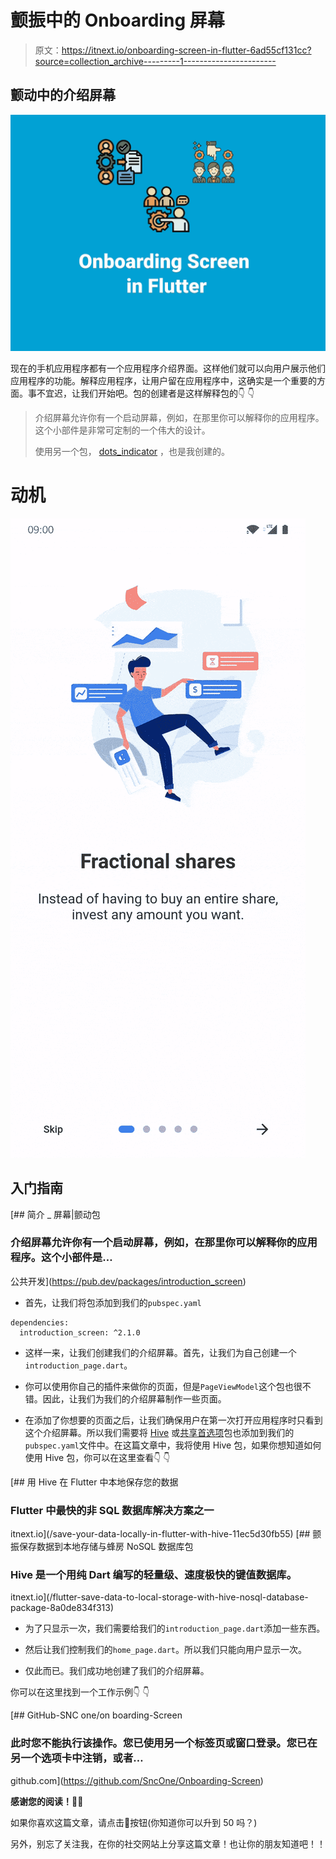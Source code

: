 # 颤振中的 Onboarding 屏幕

> 原文：<https://itnext.io/onboarding-screen-in-flutter-6ad55cf131cc?source=collection_archive---------1----------------------->

## 颤动中的介绍屏幕

![](img/f796647c3a6248201ee3fc110fd717d6.png)

现在的手机应用程序都有一个应用程序介绍界面。这样他们就可以向用户展示他们应用程序的功能。解释应用程序，让用户留在应用程序中，这确实是一个重要的方面。事不宜迟，让我们开始吧。包的创建者是这样解释包的👇 👇

> 介绍屏幕允许你有一个启动屏幕，例如，在那里你可以解释你的应用程序。这个小部件是非常可定制的一个伟大的设计。
> 
> 使用另一个包， [dots_indicator](https://github.com/Pyozer/dots_indicator) ，也是我创建的。

# 动机

![](img/6d9bfce03929c1972165f91415c9467e.png)

## 入门指南

[](https://pub.dev/packages/introduction_screen) [## 简介 _ 屏幕|颤动包

### 介绍屏幕允许你有一个启动屏幕，例如，在那里你可以解释你的应用程序。这个小部件是…

公共开发](https://pub.dev/packages/introduction_screen) 

*   首先，让我们将包添加到我们的`pubspec.yaml`

```
dependencies:
  introduction_screen: ^2.1.0
```

*   这样一来，让我们创建我们的介绍屏幕。首先，让我们为自己创建一个`introduction_page.dart`。

*   你可以使用你自己的插件来做你的页面，但是`PageViewModel`这个包也很不错。因此，让我们为我们的介绍屏幕制作一些页面。

*   在添加了你想要的页面之后，让我们确保用户在第一次打开应用程序时只看到这个介绍屏幕。所以我们需要将 [Hive](https://pub.dev/packages/hive) 或[共享首选项](https://pub.dev/packages/shared_preferences)包也添加到我们的`pubspec.yaml`文件中。在这篇文章中，我将使用 Hive 包，如果你想知道如何使用 Hive 包，你可以在这里查看👇 👇

[](/save-your-data-locally-in-flutter-with-hive-11ec5d30fb55) [## 用 Hive 在 Flutter 中本地保存您的数据

### Flutter 中最快的非 SQL 数据库解决方案之一

itnext.io](/save-your-data-locally-in-flutter-with-hive-11ec5d30fb55) [](/flutter-save-data-to-local-storage-with-hive-nosql-database-package-8a0de834f313) [## 颤振保存数据到本地存储与蜂房 NoSQL 数据库包

### Hive 是一个用纯 Dart 编写的轻量级、速度极快的键值数据库。

itnext.io](/flutter-save-data-to-local-storage-with-hive-nosql-database-package-8a0de834f313) 

*   为了只显示一次，我们需要给我们的`introduction_page.dart`添加一些东西。

*   然后让我们控制我们的`home_page.dart`。所以我们只能向用户显示一次。

*   仅此而已。我们成功地创建了我们的介绍屏幕。

你可以在这里找到一个工作示例👇 👇

[](https://github.com/SncOne/Onboarding-Screen) [## GitHub-SNC one/on boarding-Screen

### 此时您不能执行该操作。您已使用另一个标签页或窗口登录。您已在另一个选项卡中注销，或者…

github.com](https://github.com/SncOne/Onboarding-Screen) 

**感谢您的阅读！**👏👏

如果你喜欢这篇文章，请点击👏按钮(你知道你可以升到 50 吗？)

另外，别忘了关注我，在你的社交网站上分享这篇文章！也让你的朋友知道吧！！